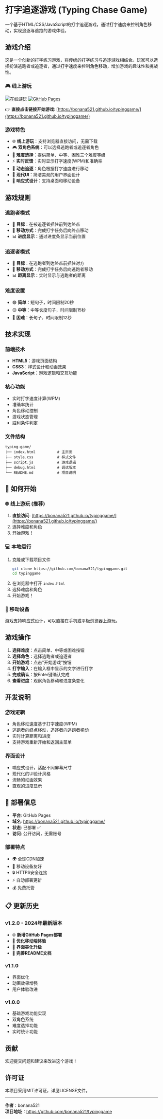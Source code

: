 # 打字追逐游戏 (Typing Chase Game)

一个基于HTML/CSS/JavaScript的打字追逐游戏，通过打字速度来控制角色移动，实现追逐与逃跑的游戏体验。

## 游戏介绍

这是一个创新的打字练习游戏，将传统的打字练习与追逐游戏相结合。玩家可以选择扮演逃跑者或追逐者，通过打字速度来控制角色移动，增加游戏的趣味性和挑战性。

### 🎮 线上游玩

[![在线游玩](https://img.shields.io/badge/在线游玩-点击游玩-brightgreen)](https://bonana521.github.io/typinggame/)
[![GitHub Pages](https://img.shields.io/badge/GitHub%20Pages-部署成功-blue)](https://bonana521.github.io/typinggame/)

👉 **直接点击链接开始游戏**: [https://bonana521.github.io/typinggame/](https://bonana521.github.io/typinggame/)

### 游戏特色

- 🌐 **线上游玩**：支持浏览器直接访问，无需下载
- 🎮 **双角色系统**：可以选择逃跑者或追逐者角色
- 🎯 **难度选择**：提供简单、中等、困难三个难度等级
- ⚡ **实时反馈**：实时显示打字速度(WPM)和准确率
- 🏃 **动态追逐**：角色根据打字速度进行移动
- 🎨 **现代UI**：简洁美观的用户界面设计
- 📱 **响应式设计**：支持桌面和移动设备

## 游戏规则

### 逃跑者模式
- 🎯 **目标**：在被追逐者抓住前到达终点
- 🏃 **移动方式**：完成打字任务后向终点移动
- 📊 **进度显示**：通过进度条显示当前位置

### 追逐者模式
- 🎯 **目标**：在逃跑者到达终点前抓住对方
- 👮 **移动方式**：完成打字任务后向逃跑者移动
- 📊 **距离显示**：实时显示与逃跑者的距离

### 难度设置
- 🟢 **简单**：短句子，时间限制20秒
- 🟡 **中等**：中等长度句子，时间限制15秒  
- 🔴 **困难**：长句子，时间限制12秒

## 技术实现

### 前端技术
- **HTML5**：游戏页面结构
- **CSS3**：样式设计和动画效果
- **JavaScript**：游戏逻辑和交互功能

### 核心功能
- 实时打字速度计算(WPM)
- 准确率统计
- 角色移动控制
- 游戏状态管理
- 胜利条件判定

### 文件结构
```
typing-game/
├── index.html          # 主页面
├── style.css           # 样式文件
├── script.js           # 游戏逻辑
├── debug.html          # 调试版本
└── README.md           # 项目说明
```

## 🚀 如何开始

### 🌐 线上游玩 (推荐)
1. **直接访问**: [https://bonana521.github.io/typinggame/](https://bonana521.github.io/typinggame/)
2. 选择难度和角色
3. 开始游戏！

### 💻 本地运行
1. 克隆或下载项目文件
   ```bash
   git clone https://github.com/bonana521/typinggame.git
   cd typinggame
   ```
2. 在浏览器中打开 `index.html`
3. 选择难度和角色
4. 开始游戏！

### 📱 移动设备
游戏支持响应式设计，可以直接在手机或平板浏览器上游玩。

## 游戏操作

1. **选择难度**：点击简单、中等或困难按钮
2. **选择角色**：选择逃跑者或追逐者
3. **开始游戏**：点击"开始游戏"按钮
4. **打字输入**：在输入框中显示的文字进行打字
5. **完成确认**：按Enter键确认完成
6. **查看进度**：观察角色移动和进度条变化

## 开发说明

### 游戏逻辑
- 角色移动速度基于打字速度(WPM)
- 逃跑者向终点移动，追逐者向逃跑者移动
- 实时计算距离和进度
- 支持游戏重新开始和返回主菜单

### 界面设计
- 响应式设计，适配不同屏幕尺寸
- 现代化的UI设计风格
- 流畅的动画效果
- 直观的进度显示

## 🚀 部署信息

- **平台**: GitHub Pages
- **域名**: https://bonana521.github.io/typinggame/
- **状态**: 已部署 ✅
- **访问**: 公开访问，无需账号

### 部署特点
- 🌍 全球CDN加速
- 📱 移动设备友好
- 🔒 HTTPS安全连接
- ⚡ 自动部署更新
- 💰 免费托管

## 📋 更新历史

### v1.2.0 - 2024年最新版本
- 🌐 **新增GitHub Pages部署**
- 📱 **优化移动端体验**
- 🎨 **界面美化升级**
- 📖 **完善README文档**

### v1.1.0
- 界面优化
- 动画效果增强
- 用户体验改进

### v1.0.0
- 基础游戏功能实现
- 双角色系统
- 难度选择功能
- 实时统计功能

## 贡献

欢迎提交问题和建议来改进这个游戏！

## 许可证

本项目采用MIT许可证，详见LICENSE文件。

---

**作者**：bonana521  
**项目地址**：https://github.com/bonana521/typinggame